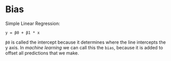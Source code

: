 # Bias

Simple Linear Regression:
```
y = β0 + β1 * x
```

`β0` is called the intercept because it determines where the line intercepts the y axis. 
In _machine learning_ we can call this the `bias`, because it is added to offset all predictions that we make. 
